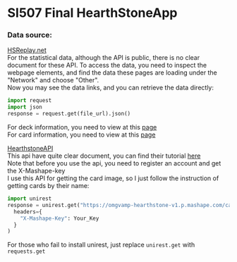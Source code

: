 # SI507 Final HearthStoneApp
### Data source:   
[HSReplay.net](https://hsreplay.net/)      
For the statistical data, although the API is public, there is no clear document for these API.
To access the data, you need to inspect the webpage elements, and find the data these pages
are loading under the "Network" and choose "Other".  
Now you may see the data links, and you can retrieve the data directly:  
```python
import request
import json
response = request.get(file_url).json()
```
   For deck information, you need to view at this [page](https://hsreplay.net/decks/)   
   For card information, you need to view at this [page](https://hsreplay.net/cards/)  
   
[HearthstoneAPI](http://hearthstoneapi.com/#start)   
This api have quite clear document, you can find their tutorial [here](https://market.mashape.com/omgvamp/hearthstone)  
Note that before you use the api, you need to register an account and get the X-Mashape-key   
I use this API for getting the card image, so I just follow the instruction of getting cards by their name:
```python
import unirest
response = unirest.get("https://omgvamp-hearthstone-v1.p.mashape.com/cards/search/{name}",
  headers={
    "X-Mashape-Key": Your_Key
  }
)
```
For those who fail to install unirest, just replace `unirest.get` with `requests.get`  

